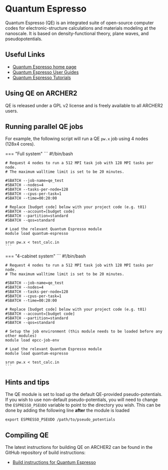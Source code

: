 # Quantum Espresso

Quantum Espresso (QE) is an integrated suite of open-source computer
codes for electronic-structure calculations and materials modeling at
the nanoscale. It is based on density-functional theory, plane waves,
and pseudopotentials.

## Useful Links

  - [Quantum Espresso home page](http://www.quantum-espresso.org/)
  - [Quantum Espresso User Guides](http://www.quantum-espresso.org/resources/users-manual)
  - [Quantum Espresso Tutorials](http://www.quantum-espresso.org/resources/tutorials)

## Using QE on ARCHER2

QE is released under a GPL v2 license and is freely available to all
ARCHER2 users.

## Running parallel QE jobs

For example, the following script will run a QE `pw.x` job using 4 nodes
(128x4 cores).

=== "Full system"
    ```
    #!/bin/bash

    # Request 4 nodes to run a 512 MPI task job with 128 MPI tasks per node.
    # The maximum walltime limit is set to be 20 minutes.

    #SBATCH --job-name=qe_test
    #SBATCH --nodes=4
    #SBATCH --tasks-per-node=128
    #SBATCH --cpus-per-task=1
    #SBATCH --time=00:20:00

    # Replace [budget code] below with your project code (e.g. t01)
    #SBATCH --account=[budget code] 
    #SBATCH --partition=standard
    #SBATCH --qos=standard

    # Load the relevant Quantum Espresso module
    module load quantum-espresso

    srun pw.x < test_calc.in
    ```
=== "4-cabinet system"
    ```
    #!/bin/bash

    # Request 4 nodes to run a 512 MPI task job with 128 MPI tasks per node.
    # The maximum walltime limit is set to be 20 minutes.

    #SBATCH --job-name=qe_test
    #SBATCH --nodes=4
    #SBATCH --tasks-per-node=128
    #SBATCH --cpus-per-task=1
    #SBATCH --time=00:20:00

    # Replace [budget code] below with your project code (e.g. t01)
    #SBATCH --account=[budget code] 
    #SBATCH --partition=standard
    #SBATCH --qos=standard

    # Setup the job environment (this module needs to be loaded before any other modules)
    module load epcc-job-env

    # Load the relevant Quantum Espresso module
    module load quantum-espresso

    srun pw.x < test_calc.in
    ```

## Hints and tips

The QE module is set to load up the default QE-provided
pseudo-potentials. If you wish to use non-default pseudo-potentials, you
will need to change the `ESPRESSO_PSEUDO` variable to point to the
directory you wish. This can be done by adding the following line
**after** the module is loaded

    export ESPRESSO_PSEUDO /path/to/pseudo_potentials

## Compiling QE

The latest instructions for building QE on ARCHER2 can be found in the
GitHub repository of build instructions:

   - [Build instructions for Quantum Espresso](https://github.com/hpc-uk/build-instructions/tree/main/apps/QuantumEspresso)
